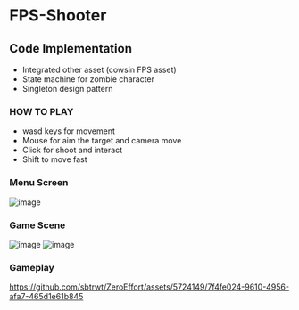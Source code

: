 # FPS-Shooter

## Code Implementation
- Integrated other asset (cowsin FPS asset)
- State machine for zombie character 
- Singleton design pattern
  
### HOW TO PLAY
- wasd keys for movement
- Mouse for aim the target and camera move
- Click for shoot and interact
- Shift to move fast
  

### Menu Screen
![image](https://github.com/sbtrwt/ZeroEffort/assets/5724149/758b1294-269c-4827-8209-40ceaa992727)

### Game Scene 
![image](https://github.com/sbtrwt/ZeroEffort/assets/5724149/84706743-ad02-4894-b4c4-9e8f3616833d)
![image](https://github.com/sbtrwt/ZeroEffort/assets/5724149/3e57c352-f63a-4ac9-a0f1-59fef86e529a)


### Gameplay

https://github.com/sbtrwt/ZeroEffort/assets/5724149/7f4fe024-9610-4956-afa7-465d1e61b845

